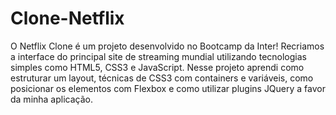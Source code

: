 # Clone-Netflix
O Netflix Clone é um projeto desenvolvido no Bootcamp da Inter! Recriamos a interface do principal site de streaming mundial utilizando tecnologias simples como HTML5, CSS3 e JavaScript. Nesse projeto aprendi como estruturar um layout, técnicas de CSS3 com containers e variáveis, como posicionar os elementos com Flexbox e como utilizar plugins JQuery a favor da minha aplicação.
